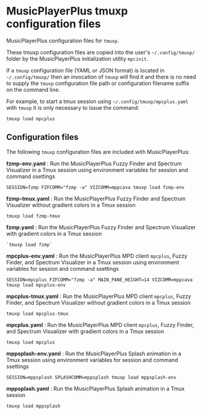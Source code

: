 # MusicPlayerPlus tmuxp configuration files

MusicPlayerPlus configuration files for `tmuxp`.

These tmuxp configuration files are copied into the user's
`~/.config/tmuxp/` folder by the MusicPlayerPlus initialization
utility `mpcinit`.

If a `tmuxp` configuration file (YAML or JSON format) is located
in `~/.config/tmuxp/` then an invocation of `tmuxp` will find it
and there is no need to supply the `tmuxp` configuration file path
or configuration filename suffix on the command line.

For example, to start a tmux session using `~/.config/tmuxp/mpcplus.yaml`
with `tmuxp` it is only necessary to issue the command:

```
tmuxp load mpcplus
```

## Configuration files

The following `tmuxp` configuration files are included with MusicPlayerPlus:

**fzmp-env.yaml**
: Run the MusicPlayerPlus Fuzzy Finder and Spectrum Visualizer in a Tmux session using environment variables for session and command ssettings

`SESSION=fzmp FZFCOMM="fzmp -a" VIZCOMM=mppcava tmuxp load fzmp-env`

**fzmp-tmux.yaml**
: Run the MusicPlayerPlus Fuzzy Finder and Spectrum Visualizer without gradient colors in a Tmux session

`tmuxp load fzmp-tmux`

**fzmp.yaml**
: Run the MusicPlayerPlus Fuzzy Finder and Spectrum Visualizer with gradient colors in a Tmux session

    `tmuxp load fzmp`

**mpcplus-env.yaml**
: Run the MusicPlayerPlus MPD client `mpcplus`, Fuzzy Finder, and Spectrum Visualizer in a Tmux session using environment variables for session and command ssettings

`SESSION=mpcplus FZFCOMM="fzmp -a" MAIN_PANE_HEIGHT=14 VIZCOMM=mppcava tmuxp load mpcplus-env`

**mpcplus-tmux.yaml**
: Run the MusicPlayerPlus MPD client `mpcplus`, Fuzzy Finder, and Spectrum Visualizer without gradient colors in a Tmux session

`tmuxp load mpcplus-tmux`

**mpcplus.yaml**
: Run the MusicPlayerPlus MPD client `mpcplus`, Fuzzy Finder, and Spectrum Visualizer with gradient colors in a Tmux session

`tmuxp load mpcplus`

**mppsplash-env.yaml**
: Run the MusicPlayerPlus Splash animation in a Tmux session using environment variables for session and command ssettings

`SESSION=mppsplash SPLASHCOMM=mppsplash tmuxp load mppsplash-env`

**mppsplash.yaml**
: Run the MusicPlayerPlus Splash animation in a Tmux session

`tmuxp load mppsplash`

